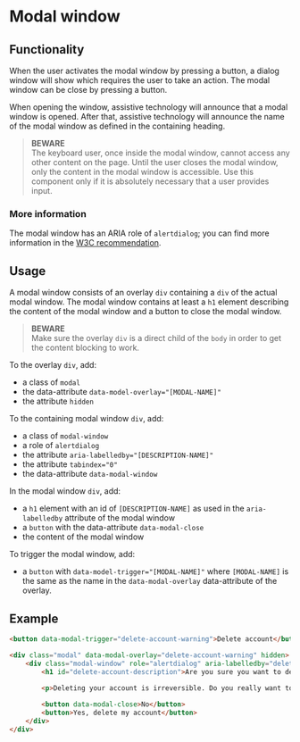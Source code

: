 # Modal window

## Functionality

When the user activates the modal window by pressing a button, a dialog window will show which requires the user to take an action. The modal window can be close by pressing a button.

When opening the window, assistive technology will announce that a modal window is opened. After that, assistive technology will announce the name of the modal window as defined in the containing heading.

> **BEWARE**  
  The keyboard user, once inside the modal window, cannot access any other content on the page. Until the user closes the modal window, only the content in the modal window is accessible. Use this component only if it is absolutely necessary that a user provides input.

### More information

The modal window has an ARIA role of `alertdialog`; you can find more information in the [W3C recommendation](https://www.w3.org/TR/wai-aria/roles#alertdialog).

## Usage

A modal window consists of an overlay `div` containing a `div` of the actual modal window. The modal window contains at least a `h1` element describing the content of the modal window and a button to close the modal window.

> **BEWARE**  
  Make sure the overlay `div` is a direct child of the `body` in order to get the content blocking to work.

To the overlay `div`, add:

- a class of `modal`
- the data-attribute `data-model-overlay="[MODAL-NAME]"`
- the attribute `hidden`

To the containing modal window `div`, add:

- a class of `modal-window`
- a role of `alertdialog`
- the attribute `aria-labelledby="[DESCRIPTION-NAME]"`
- the attribute `tabindex="0"`
- the data-attribute `data-modal-window`

In the modal window `div`, add:

- a `h1` element with an id of `[DESCRIPTION-NAME]` as used in the `aria-labelledby` attribute of the modal window
- a `button` with the data-attribute `data-modal-close`
- the content of the modal window

To trigger the modal window, add:

- a `button` with `data-model-trigger="[MODAL-NAME]"` where `[MODAL-NAME]` is the same as the name in the `data-modal-overlay` data-attribute of the overlay.

## Example

```html
<button data-modal-trigger="delete-account-warning">Delete account</button>

<div class="modal" data-modal-overlay="delete-account-warning" hidden>
	<div class="modal-window" role="alertdialog" aria-labelledby="delete-account-description" tabindex="0" data-modal-window>
		<h1 id="delete-account-description">Are you sure you want to delete your account?</h1>
		
		<p>Deleting your account is irreversible. Do you really want to delete your account?</p>

		<button data-modal-close>No</button>
		<button>Yes, delete my account</button>
	</div>
</div>
```
